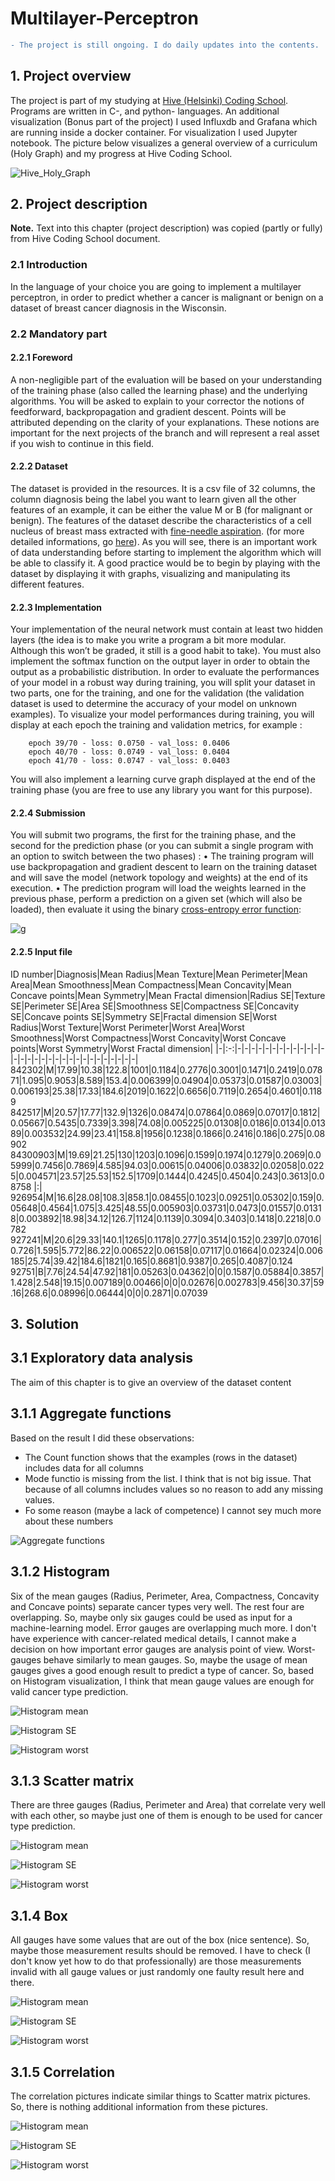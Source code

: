 # Multilayer-Perceptron

```diff
- The project is still ongoing. I do daily updates into the contents.
```

## 1. Project overview

The project is part of my studying at [Hive (Helsinki) Coding School](https://hive.fi). Programs are written in C-, and python- languages. An additional visualization (Bonus part of the project) I used Influxdb and Grafana which are running inside a docker container. For visualization I used Jupyter notebook. The picture below visualizes a general overview of a curriculum (Holy Graph) and my progress at Hive Coding School.

![Hive_Holy_Graph](Documentation/Hive_Holy_Graph.png)

## 2. Project description

**Note.** Text into this chapter (project description) was copied (partly or fully) from Hive Coding School document.

### 2.1 Introduction

In the language of your choice you are going to implement a multilayer perceptron, in order to predict whether a cancer is malignant or benign on a dataset of breast cancer diagnosis in the Wisconsin.

### 2.2 Mandatory part

#### 2.2.1 Foreword

A non-negligible part of the evaluation will be based on your understanding of the training phase (also called the learning phase) and the underlying algorithms. You will be asked to explain to your corrector the notions of feedforward, backpropagation and gradient descent. Points will be attributed depending on the clarity of your explanations. These notions are important for the next projects of the branch and will represent a real asset if you wish to continue in this field.

#### 2.2.2 Dataset

The dataset is provided in the resources. It is a csv file of 32 columns, the column diagnosis being the label you want to learn given all the other features of an example, it can be either the value M or B (for malignant or benign). The features of the dataset describe the characteristics of a cell nucleus of breast mass extracted with [fine-needle aspiration](https://en.wikipedia.org/wiki/Fine-needle_aspiration). (for more detailed informations, go [here](https://archive.ics.uci.edu/ml/machine-learning-databases/breast-cancer-wisconsin/wdbc.names)). As you will see, there is an important work of data understanding before starting to implement the algorithm which will be able to classify it. A good practice would be to begin by playing with the dataset by displaying it with graphs, visualizing and manipulating its different features.

#### 2.2.3 Implementation

Your implementation of the neural network must contain at least two hidden layers (the idea is to make you write a program a bit more modular. Although this won’t be graded, it still is a good habit to take). You must also implement the softmax function on the output layer in order to obtain the output as a probabilistic distribution. In order to evaluate the performances of your model in a robust way during training, you will split your dataset in two parts, one for the training, and one for the validation (the validation dataset is used to determine the accuracy of your model on unknown examples).
To visualize your model performances during training, you will display at each epoch
the training and validation metrics, for example :

```text
    epoch 39/70 - loss: 0.0750 - val_loss: 0.0406
    epoch 40/70 - loss: 0.0749 - val_loss: 0.0404
    epoch 41/70 - loss: 0.0747 - val_loss: 0.0403
```

You will also implement a learning curve graph displayed at the end of the training phase (you are free to use any library you want for this purpose).

#### 2.2.4 Submission

You will submit two programs, the first for the training phase, and the second for the prediction phase (or you can submit a single program with an option to switch between the two phases) :
• The training program will use backpropagation and gradient descent to learn on the training dataset and will save the model (network topology and weights) at the end of its execution.
• The prediction program will load the weights learned in the previous phase, perform a prediction on a given set (which will also be loaded), then evaluate it using the binary [cross-entropy error function](https://en.wikipedia.org/wiki/Cross_entropy#Cross-entropy_error_function_and_logistic_regression):

![g](https://latex.codecogs.com/svg.latex?\Large&space;E=-\frac{1}{N}\sum_{n=1}^{N}[y_{n}log(p_{n})+(1-y_{n})log(1-p_{n})])

#### 2.2.5 Input file

ID number|Diagnosis|Mean Radius|Mean Texture|Mean Perimeter|Mean Area|Mean Smoothness|Mean Compactness|Mean Concavity|Mean Concave points|Mean Symmetry|Mean Fractal dimension|Radius SE|Texture SE|Perimeter SE|Area SE|Smoothness SE|Compactness SE|Concavity SE|Concave points SE|Symmetry SE|Fractal dimension SE|Worst Radius|Worst Texture|Worst Perimeter|Worst Area|Worst Smoothness|Worst Compactness|Worst Concavity|Worst Concave points|Worst Symmetry|Worst Fractal dimension|
|-|:-:|-|-|-|-|-|-|-|-|-|-|-|-|-|-|-|-|-|-|-|-|-|-|-|-|-|-|-|-|-|-|-|
842302|M|17.99|10.38|122.8|1001|0.1184|0.2776|0.3001|0.1471|0.2419|0.07871|1.095|0.9053|8.589|153.4|0.006399|0.04904|0.05373|0.01587|0.03003|0.006193|25.38|17.33|184.6|2019|0.1622|0.6656|0.7119|0.2654|0.4601|0.1189
842517|M|20.57|17.77|132.9|1326|0.08474|0.07864|0.0869|0.07017|0.1812|0.05667|0.5435|0.7339|3.398|74.08|0.005225|0.01308|0.0186|0.0134|0.01389|0.003532|24.99|23.41|158.8|1956|0.1238|0.1866|0.2416|0.186|0.275|0.08902
84300903|M|19.69|21.25|130|1203|0.1096|0.1599|0.1974|0.1279|0.2069|0.05999|0.7456|0.7869|4.585|94.03|0.00615|0.04006|0.03832|0.02058|0.0225|0.004571|23.57|25.53|152.5|1709|0.1444|0.4245|0.4504|0.243|0.3613|0.08758
|:|
926954|M|16.6|28.08|108.3|858.1|0.08455|0.1023|0.09251|0.05302|0.159|0.05648|0.4564|1.075|3.425|48.55|0.005903|0.03731|0.0473|0.01557|0.01318|0.003892|18.98|34.12|126.7|1124|0.1139|0.3094|0.3403|0.1418|0.2218|0.0782
927241|M|20.6|29.33|140.1|1265|0.1178|0.277|0.3514|0.152|0.2397|0.07016|0.726|1.595|5.772|86.22|0.006522|0.06158|0.07117|0.01664|0.02324|0.006185|25.74|39.42|184.6|1821|0.165|0.8681|0.9387|0.265|0.4087|0.124
92751|B|7.76|24.54|47.92|181|0.05263|0.04362|0|0|0.1587|0.05884|0.3857|1.428|2.548|19.15|0.007189|0.00466|0|0|0.02676|0.002783|9.456|30.37|59.16|268.6|0.08996|0.06444|0|0|0.2871|0.07039

## 3. Solution

## 3.1 Exploratory data analysis

The aim of this chapter is to give an overview of the dataset content

## 3.1.1 Aggregate functions

Based on the result I did these observations:

- The Count function shows that the examples (rows in the dataset) includes data for all columns
- Mode functio is missing from the list. I think that is not big issue. That because of all columns includes values so no reason to add any missing values.
- Fo some reason (maybe a lack of competence) I cannot sey much more about these numbers

![Aggregate functions](Documentation/Aggregate_functions.png)

## 3.1.2 Histogram

Six of the mean gauges (Radius, Perimeter, Area, Compactness, Concavity and Concave points) separate cancer types very well. The rest four are overlapping. So, maybe only six gauges could be used as input for a machine-learning model. Error gauges are overlapping much more. I don't have experience with cancer-related medical details, I cannot make a decision on how important error gauges are analysis point of view. Worst-gauges behave similarly to mean gauges. So, maybe the usage of mean gauges gives a good enough result to predict a type of cancer.
So, based on Histogram visualization, I think that mean gauge values are enough for valid cancer type prediction.

![Histogram mean](Documentation/Histogram_mean.png)

![Histogram SE](Documentation/Histogram_SE.png)

![Histogram worst](Documentation/Histogram_worst.png)

## 3.1.3 Scatter matrix

There are three gauges (Radius, Perimeter and Area) that correlate very well with each other, so maybe just one of them is enough to be used for cancer type prediction.

![Histogram mean](Documentation/Scatter_matrix_mean.png)

![Histogram SE](Documentation/Scatter_matrix_SE.png)

![Histogram worst](Documentation/Scatter_matrix_worst.png)

## 3.1.4 Box

All gauges have some values that are out of the box (nice sentence). So, maybe those measurement results should be removed. I have to check (I don't know yet how to do that professionally) are those measurements invalid with all gauge values or just randomly one faulty result here and there.

![Histogram mean](Documentation/Box_mean.png)

![Histogram SE](Documentation/Box_SE.png)

![Histogram worst](Documentation/Box_worst.png)

## 3.1.5 Correlation

The correlation pictures indicate similar things to Scatter matrix pictures. So, there is nothing additional information from these pictures.

![Histogram mean](Documentation/Correlation_mean.png)

![Histogram SE](Documentation/Correlation_SE.png)

![Histogram worst](Documentation/Correlation_worst.png)
